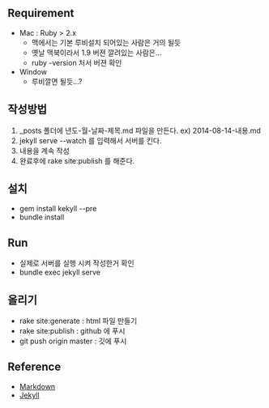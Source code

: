 ## Requirement
- Mac : Ruby > 2.x
    - 맥에서는 기본 루비설치 되어있는 사람은 거의 될듯 
    - 옛날 맥북이라서 1.9 버젼 깔려있는 사람은... 
    - ruby -version 처서 버젼 확인 
- Window 
    - 루비깔면 될듯...?

## 작성방법
1. _posts 폴더에 년도-월-날짜-제목.md 파일을 만든다. ex) 2014-08-14-내용.md
2. jekyll serve --watch 를 입력해서 서버를 킨다.
3. 내용을 계속 작성
4. 완료후에 rake site:publish 를 해준다.

## 설치
- gem install kekyll --pre
- bundle install

## Run
- 실제로 서버를 실행 시켜 작성한거 확인
- bundle exec jekyll serve

## 올리기
- rake site:generate : html 파일 만들기 
- rake site:publish : github 에 푸시
- git push origin master : 깃에 푸시

## Reference
- [Markdown](https://github.com/adam-p/markdown-here/wiki/Markdown-Cheatsheet)
- [Jekyll](http://jekyllrb.com/)
